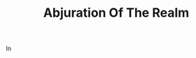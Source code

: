 ---
title: Abjuration Of The Realm
letter: A
permalink: "/definitions/abjuration-of-the-realm.html"
body: In
published_at: '2018-07-07'
layout: post
---